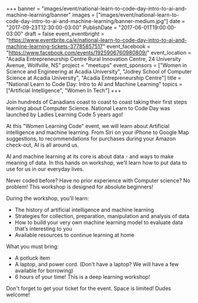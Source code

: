 +++
banner = "images/event/national-learn-to-code-day-intro-to-ai-and-machine-learning/banner"
images = ["images/event/national-learn-to-code-day-intro-to-ai-and-machine-learning/banner-medium.jpg"]
date = "2017-09-23T12:30:00-03:00"
PublishDate = "2017-06-01T19:00:00-03:00"
draft = false
event_eventbright = "https://www.eventbrite.ca/e/national-learn-to-code-day-intro-to-ai-and-machine-learning-tickets-37785857517"
event_facebook = "https://www.facebook.com/events/1925906760980809/"
event_location = "Acadia Entrepreneurship Centre Rural Innovation Centre, 24 University Avenue, Wolfville, NS"
project = "meetups"
event_sponsors = ["Women in Science and Engineering at Acadia University", "Jodrey School of Computer Science at Acadia University", "Acadia Entrepreneurship Centre"]
title = "National Learn to Code Day: Intro to AI and Machine Learning"
topics = ["Artificial Intelligence", "Women In Tech"]
+++

Join hundreds of Canadians coast to coast to coast taking their first steps learning about Computer Science. National Learn to Code Day was launched by Ladies Learning Code 5 years ago!

At this "Women Learning Code" event, we will learn about Artificial intelligence and machine learning. From Siri on your iPhone to Google Map suggestions, to recommendations for purchases during your Amazon check-out, AI is all around us.

AI and machine learning at its core is about data - and ways to make meaning of data. In this hands on workshop, we’ll learn how to put data to use for us in our everyday lives.

Never coded before? Have no prior experience with Computer science? No problem! This workshop is designed for absolute beginners!

During the workshop, you'll learn:

* The history of artificial intelligence and machine learning
* Strategies for collection, preparation, manipulation and analysis of data
* How to build your very own machine learning model to evaluate data that’s interesting to you
* Available resources to continue learning at home


What you must bring:

* A potluck item
* A laptop, and power cord. (Don't have a laptop? We will have a few available for borrowing)
* 6 hours of your time!  This is a deep learning workshop!

Don't forget to get your ticket for the event. Space is limited! Dudes welcome!
